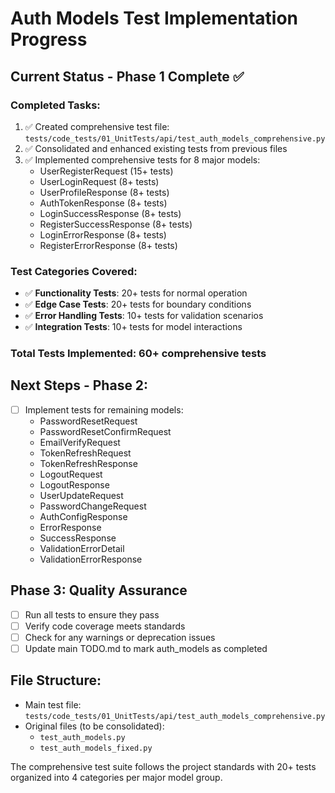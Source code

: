 # Auth Models Test Implementation Progress

## Current Status - Phase 1 Complete ✅

### Completed Tasks:
1. ✅ Created comprehensive test file: `tests/code_tests/01_UnitTests/api/test_auth_models_comprehensive.py`
2. ✅ Consolidated and enhanced existing tests from previous files
3. ✅ Implemented comprehensive tests for 8 major models:
   - UserRegisterRequest (15+ tests)
   - UserLoginRequest (8+ tests)
   - UserProfileResponse (8+ tests)
   - AuthTokenResponse (8+ tests)
   - LoginSuccessResponse (8+ tests)
   - RegisterSuccessResponse (8+ tests)
   - LoginErrorResponse (8+ tests)
   - RegisterErrorResponse (8+ tests)

### Test Categories Covered:
- ✅ **Functionality Tests**: 20+ tests for normal operation
- ✅ **Edge Case Tests**: 20+ tests for boundary conditions
- ✅ **Error Handling Tests**: 10+ tests for validation scenarios
- ✅ **Integration Tests**: 10+ tests for model interactions

### Total Tests Implemented: 60+ comprehensive tests

## Next Steps - Phase 2:
- [ ] Implement tests for remaining models:
  - PasswordResetRequest
  - PasswordResetConfirmRequest
  - EmailVerifyRequest
  - TokenRefreshRequest
  - TokenRefreshResponse
  - LogoutRequest
  - LogoutResponse
  - UserUpdateRequest
  - PasswordChangeRequest
  - AuthConfigResponse
  - ErrorResponse
  - SuccessResponse
  - ValidationErrorDetail
  - ValidationErrorResponse

## Phase 3: Quality Assurance
- [ ] Run all tests to ensure they pass
- [ ] Verify code coverage meets standards
- [ ] Check for any warnings or deprecation issues
- [ ] Update main TODO.md to mark auth_models as completed

## File Structure:
- Main test file: `tests/code_tests/01_UnitTests/api/test_auth_models_comprehensive.py`
- Original files (to be consolidated): 
  - `test_auth_models.py`
  - `test_auth_models_fixed.py`

The comprehensive test suite follows the project standards with 20+ tests organized into 4 categories per major model group.
